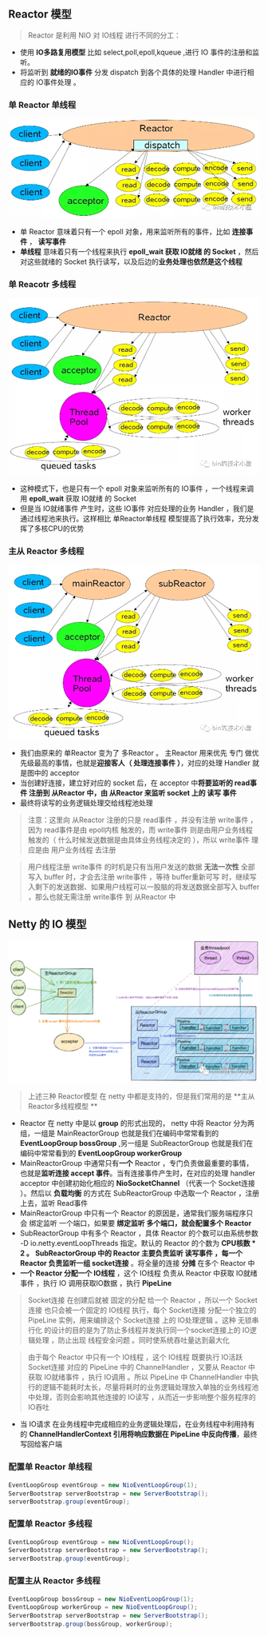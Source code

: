 ## Reactor 模型

> Reactor 是利用 NIO 对 IO线程 进行不同的分工：

- 使用 **IO多路复用模型** 比如 select,poll,epoll,kqueue ,进行 IO 事件的注册和监听。
- 将监听到 **就绪的IO事件** 分发 dispatch 到各个具体的处理 Handler 中进行相应的 IO事件处理 。



### 单 Reactor 单线程

![1-reactor-1-thread](imgs/1-reactor-1-thread.png)

- 单 Reactor 意味着只有一个 epoll 对象，用来监听所有的事件，比如 **连接事件** ， **读写事件**
- **单线程** 意味着只有一个线程来执行 **epoll_wait 获取 IO就绪 的 Socket** ，然后对这些就绪的 Socket 执行读写，以及后边的**业务处理也依然是这个线程**



### 单 Reacotr 多线程

![1-reator-n-threads](imgs/1-reator-n-threads.png)

- 这种模式下，也是只有一个 epoll 对象来监听所有的 IO事件 ，一个线程来调用 **epoll_wait** 获取 IO就绪 的 Socket
- 但是当 IO就绪事件 产生时，这些 IO事件 对应处理的业务 Handler ，我们是通过线程池来执行。这样相比 单Reactor单线程 模型提高了执行效率，充分发挥了多核CPU的优势



### 主从 Reactor 多线程

![n-reactor-m-threads](imgs/n-reactor-m-threads.png)

- 我们由原来的 单Reactor 变为了 多Reactor 。 主Reactor 用来优先 专门 做优先级最高的事情，也就是**迎接客人（ 处理连接事件 ）**，对应的处理 Handler 就是图中的 acceptor 
- 当创建好连接，建立好对应的 socket 后，在 acceptor 中**将要监听的 read事件 注册到 从Reactor 中，由 从Reactor 来监听 socket 上的 读写 事件**
- 最终将读写的业务逻辑处理交给线程池处理

> 注意：这里向 从Reactor 注册的只是 read事件 ，并没有注册 write事件 ，因为 read事件是由 epoll内核 触发的，而 write事件 则是由用户业务线程触发的（ 什么时候发送数据是由具体业务线程决定的 ），所以 write事件 理应是由 用户业务线程 去注册

> 用户线程注册 write事件 的时机是只有当用户发送的数据 **无法一次性** 全部写入 buffer
> 时，才会去注册 write事件 ，等待 buffer重新可写 时，继续写入剩下的发送数据、如果用户线程可以一股脑的将发送数据全部写入 buffer ，那么也就无需注册 write事件 到 从Reactor 中



## Netty 的 IO 模型

![netty-reactor模型](imgs/netty-reactor模型.png)

> 上述三种 Reactor模型 在 netty 中都是支持的，但是我们常用的是 **主从Reactor多线程模型 **

- Reactor 在 netty 中是以 **group** 的形式出现的， netty 中将 Reactor 分为两组，一组是 MainReactorGroup 也就是我们在编码中常常看到的 **EventLoopGroup bossGroup** ,另一组是 SubReactorGroup 也就是我们在编码中常常看到的 **EventLoopGroup workerGroup**
- MainReactorGroup 中通常只有**一个** Reactor ，专门负责做最重要的事情，也就是**监听连接 accept 事件**。当有连接事件产生时，在对应的处理 handler acceptor 中创建初始化相应的 **NioSocketChannel** （代表一个 Socket连接 ）。然后以 **负载均衡** 的方式在 SubReactorGroup 中选取一个 Reactor ，注册上去，监听 Read事件
- MainReactorGroup 中只有一个 Reactor 的原因是，通常我们服务端程序只会 绑定监听 一个端口，如果要 **绑定监听 多个端口，就会配置多个 Reactor**
- SubReactorGroup 中有多个 Reactor ，具体 Reactor 的个数可以由系统参数  -D io.netty.eventLoopThreads 指定。默认的 Reactor 的个数为 **CPU核数 * 2 。** **SubReactorGroup 中的 Reactor 主要负责监听 读写事件 ，每一个 Reactor 负责监听一组 socket连接** 。将全量的连接 **分摊** 在多个 Reactor 中
- **一个 Reactor 分配一个 IO线程** ，这个 IO线程 负责从 Reactor 中获取 IO就绪事件 ，执行 IO 调用获取IO数据 ，执行 **PipeLine**

> Socket连接 在创建后就被 固定的分配 给一个 Reactor ，所以一个 Socket连接 也只会被一个固定的 IO线程 执行，每个 Socket连接 分配一个独立的 PipeLine 实例，用来编排这个 Socket连接 上的 IO处理逻辑 。这种 无锁串行化 的设计的目的是为了防止多线程并发执行同一个socket连接上的 IO逻辑处理 ，防止出现 线程安全问题 。同时使系统吞吐量达到最大化

> 由于每个 Reactor 中只有一个 IO线程 ，这个 IO线程 既要执行 IO活跃Socket连接 对应的 PipeLine 中的 ChannelHandler ，又要从 Reactor 中获取 IO就绪事件 ，执行 IO调用 。所以 PipeLine 中 ChannelHandler 中执行的逻辑不能耗时太长，尽量将耗时的业务逻辑处理放入单独的业务线程池中处理，否则会影响其他连接的 IO读写 ，从而近一步影响整个服务程序的 IO吞吐

- 当 IO请求 在业务线程中完成相应的业务逻辑处理后，在业务线程中利用持有的 **ChannelHandlerContext 引用将响应数据在 PipeLine 中反向传播**，最终写回给客户端



### 配置单 Reactor 单线程

```java
EventLoopGroup eventGroup = new NioEventLoopGroup(1);
ServerBootstrap serverBootstrap = new ServerBootstrap();
serverBootstrap.group(eventGroup);
```



### 配置单 Reactor 多线程

```java
EventLoopGroup eventGroup = new NioEventLoopGroup();
ServerBootstrap serverBootstrap = new ServerBootstrap();
serverBootstrap.group(eventGroup);
```



### 配置主从 Reactor 多线程

```java
EventLoopGroup bossGroup = new NioEventLoopGroup(1);
EventLoopGroup workerGroup = new NioEventLoopGroup();
ServerBootstrap serverBootstrap = new ServerBootstrap();
serverBootstrap.group(bossGroup, workerGroup);
```

